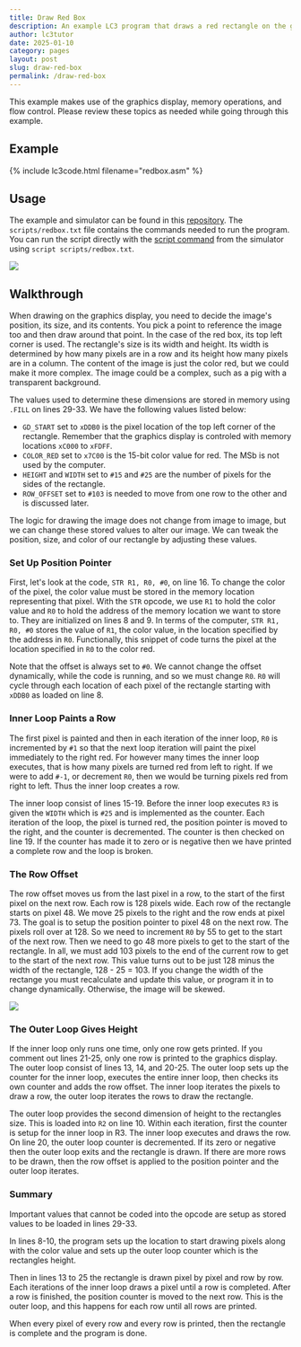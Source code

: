 ```yaml
---
title: Draw Red Box
description: An example LC3 program that draws a red rectangle on the graphics display.
author: lc3tutor
date: 2025-01-10
category: pages
layout: post
slug: draw-red-box
permalink: /draw-red-box
---
```


This example makes use of the graphics display, memory operations, and flow control. Please review these topics as needed while going through this example.

## Example

{% include lc3code.html filename="redbox.asm" %}

## Usage

The example and simulator can be found in this [repository](https://github.com/lc3tutor/lc3code/tree/main). The `scripts/redbox.txt` file contains the commands needed to run the program. You can run the script directly with the [script command](/script-command) from the simulator using `script scripts/redbox.txt`.

<img src="{{ site.imageurl }}C/redbox.png" class="center_img">

## Walkthrough

When drawing on the graphics display, you need to decide the image's position, its size, and its contents. You pick a point to reference the image too and then draw around that point. In the case of the red box, its top left corner is used. The rectangle's size is its width and height. Its width is determined by how many pixels are in a row and its height how many pixels are in a column. The content of the image is just the color red, but we could make it more complex. The image could be a complex, such as a pig with a transparent background.

The values used to determine these dimensions are stored in memory using `.FILL` on lines 29-33. We have the following values listed below:
- `GD_START` set to `xDDB0` is the pixel location of the top left corner of the rectangle. Remember that the graphics display is controled with memory locations `xC000` to `xFDFF`.
- `COLOR_RED` set to `x7C00` is the 15-bit color value for red. The MSb is not used by the computer.
- `HEIGHT` and `WIDTH` set to `#15` and `#25` are the number of pixels for the sides of the rectangle.
- `ROW_OFFSET` set to `#103` is needed to move from one row to the other and is discussed later.

The logic for drawing the image does not change from image to image, but we can change these stored values to alter our image. We can tweak the position, size, and color of our rectangle by adjusting these values.

### Set Up Position Pointer

First, let's look at the code, `STR R1, R0, #0`, on line 16. To change the color of the pixel, the color value must be stored in the memory location representing that pixel. With the `STR` opcode, we use `R1` to hold the color value and `R0` to hold the address of the memory location we want to store to. They are initialized on lines 8 and 9. In terms of the computer, `STR R1, R0, #0` stores the value of `R1`, the color value, in the location specified by the address in `R0`. Functionally, this snippet of code turns the pixel at the location specified in `R0` to the color red.

Note that the offset is always set to `#0`. We cannot change the offset dynamically, while the code is running, and so we must change `R0`. `R0` will cycle through each location of each pixel of the rectangle starting with `xDDB0` as loaded on line 8.

### Inner Loop Paints a Row

The first pixel is painted and then in each iteration of the inner loop, `R0` is incremented by `#1` so that the next loop iteration will paint the pixel immediately to the right red. For however many times the inner loop executes, that is how many pixels are turned red from left to right. If we were to add `#-1`, or decrement `R0`, then we would be turning pixels red from right to left. Thus the inner loop creates a row.

The inner loop consist of lines 15-19. Before the inner loop executes `R3` is given the `WIDTH` which is `#25` and is implemented as the counter. Each iteration of the loop, the pixel is turned red, the position pointer is moved to the right, and the counter is decremented. The counter is then checked on line 19. If the counter has made it to zero or is negative then we have printed a complete row and the loop is broken.

### The Row Offset

The row offset moves us from the last pixel in a row, to the start of the first pixel on the next row. Each row is 128 pixels wide. Each row of the rectangle starts on pixel 48. We move 25 pixels to the right and the row ends at pixel 73. The goal is to setup the position pointer to pixel 48 on the next row. The pixels roll over at 128. So we need to increment `R0` by 55 to get to the start of the next row. Then we need to go 48 more pixels to get to the start of the rectangle. In all, we must add 103 pixels to the end of the current row to get to the start of the next row. This value turns out to be just 128 minus the width of the rectangle, 128 - 25 = 103. If you change the width of the rectange you must recalculate and update this value, or program it in to change dynamically. Otherwise, the image will be skewed.

<img src="{{ site.imageurl }}C/skewed_redbox.png" class="center_img">

### The Outer Loop Gives Height

If the inner loop only runs one time, only one row gets printed. If you comment out lines 21-25, only one row is printed to the graphics display. The outer loop consist of lines 13, 14, and 20-25. The outer loop sets up the counter for the inner loop, executes the entire inner loop, then checks its own counter and adds the row offset. The inner loop iterates the pixels to draw a row, the outer loop iterates the rows to draw the rectangle.

The outer loop provides the second dimension of height to the rectangles size. This is loaded into `R2` on line 10. Within each iteration, first the counter is setup for the inner loop in R3. The inner loop executes and draws the row. On line 20, the outer loop counter is decremented. If its zero or negative then the outer loop exits and the rectangle is drawn. If there are more rows to be drawn, then the row offset is applied to the position pointer and the outer loop iterates.

### Summary

Important values that cannot be coded into the opcode are setup as stored values to be loaded in lines 29-33.

In lines 8-10, the program sets up the location to start drawing pixels along with the color value and sets up the outer loop counter which is the rectangles height.

Then in lines 13 to 25 the rectangle is drawn pixel by pixel and row by row. Each iterations of the inner loop draws a pixel until a row is completed. After a row is finished, the position counter is moved to the next row. This is the outer loop, and this happens for each row until all rows are printed.

When every pixel of every row and every row is printed, then the rectangle is complete and the program is done.